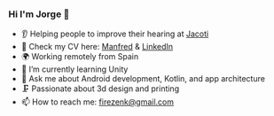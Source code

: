 ### Hi I'm Jorge 👋

- :ear: Helping people to improve their hearing at [Jacoti](https://jacoti.com/)
- :eyes: Check my CV here: [Manfred](https://www.getmanfred.com/profile/jorge) & [LinkedIn](https://www.linkedin.com/in/jorge-garrido-oval-3965b214/)
- :earth_africa: Working remotely from Spain
- 🌱 I’m currently learning Unity
- 💬 Ask me about Android development, Kotlin, and app architecture
- 🗜️ Passionate about 3d design and printing
- 📫 How to reach me: firezenk@gmail.com
